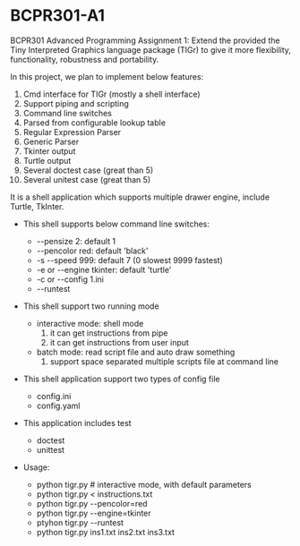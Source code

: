 # BCPR301-A1
BCPR301 Advanced Programming Assignment 1:  Extend the provided the Tiny Interpreted Graphics language package (TIGr) to give it more flexibility, functionality, robustness and portability. 

In this project, we plan to implement below features:

1. Cmd interface for TIGr (mostly a shell interface)
2. Support piping and scripting
3. Command line switches
4. Parsed from configurable lookup table
5. Regular Expression Parser
6. Generic Parser
7. Tkinter output
8. Turtle output
9. Several doctest case (great than 5)
10. Several unitest case (great than 5)

It is a shell application which supports multiple drawer engine, include Turtle, TkInter.

- This shell supports below command line switches:
    - --pensize 2: default 1
    - --pencolor red: default 'black'
    - -s --speed 999: default 7 (0 slowest 9999 fastest)
    - -e or --engine tkinter: default 'turtle'
    - -c or --config 1.ini
    - --runtest

- This shell support two running mode

    - interactive mode: shell mode
        1. it can get instructions from pipe
        2. it can get instructions from user input
    - batch mode: read script file and auto draw something
        1. support space separated multiple scripts file at command line

- This shell application support two types of config file
    - config.ini
    - config.yaml 

- This application includes test
    - doctest
    - unittest
    
- Usage:
    - python tigr.py # interactive mode, with default parameters
    - python tigr.py < instructions.txt
    - python tigr.py --pencolor=red 
    - python tigr.py --engine=tkinter
    - ptyhon tigr.py --runtest
    - python tigr.py ins1.txt ins2.txt ins3.txt
         
 
